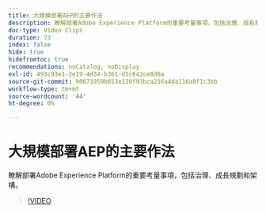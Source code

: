 ```yaml
---
title: 大規模部署AEP的主要作法
description: 瞭解部署Adobe Experience Platform的重要考量事項，包括治理、成長規劃和架構。
doc-type: Video Clips
duration: 73
index: false
hide: true
hidefromtoc: true
recommendations: noCatalog, noDisplay
exl-id: 493c93e1-2e19-4d34-b361-d5c642ce8d6a
source-git-commit: 90671959b653e120f93bca216a4da116a8f1c3bb
workflow-type: tm+mt
source-wordcount: '44'
ht-degree: 0%

---
```


# 大規模部署AEP的主要作法

瞭解部署Adobe Experience Platform的重要考量事項，包括治理、成長規劃和架構。

<!-- 62_S601_3442532_72_key-takeaways-for-deploying-aep-at-scale -->
>[!VIDEO](https://video.tv.adobe.com/v/3458314/?learn=on&enablevpops=true)
